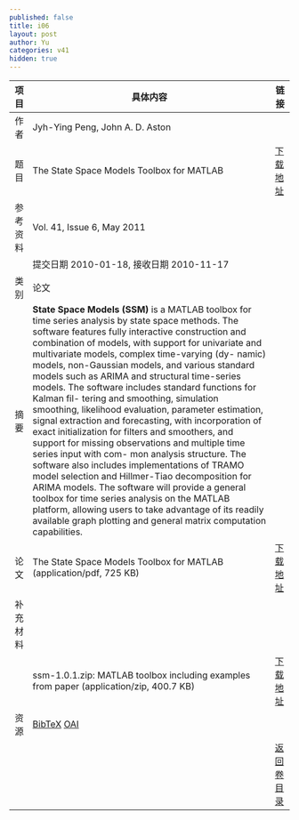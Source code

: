 ```yaml
---
published: false
title: i06
layout: post
author: Yu
categories: v41
hidden: true
---
```


| 项目 | 具体内容 | 链接 |
|---:|---|---|
| 作者 | Jyh-Ying Peng, John A. D. Aston| |
| 题目 |The State Space Models Toolbox for MATLAB | [下载地址](http://www.jstatsoft.org/v41/i06/paper) |
| 参考资料 |Vol. 41, Issue 6, May 2011 | |
| | 提交日期 2010-01-18, 接收日期 2010-11-17| | 
| 类别 | 论文| |
| 摘要 | <b>State Space Models (SSM)</b> is a MATLAB toolbox for time series analysis by state space methods. The software features fully interactive construction and combination of models, with support for univariate and multivariate models, complex time-varying (dy- namic) models, non-Gaussian models, and various standard models such as ARIMA and structural time-series models. The software includes standard functions for Kalman fil- tering and smoothing, simulation smoothing, likelihood evaluation, parameter estimation, signal extraction and forecasting, with incorporation of exact initialization for filters and smoothers, and support for missing observations and multiple time series input with com- mon analysis structure. The software also includes implementations of TRAMO model selection and Hillmer-Tiao decomposition for ARIMA models. The software will provide a general toolbox for time series analysis on the MATLAB platform, allowing users to take advantage of its readily available graph plotting and general matrix computation capabilities.| |
| 论文 | The State Space Models Toolbox for MATLAB  (application/pdf, 725 KB)| [下载地址](http://www.jstatsoft.org/v41/i06/paper) |
| 补充材料 | | |
| |ssm-1.0.1.zip: MATLAB toolbox including examples from paper  (application/zip, 400.7 KB)|  [下载地址](http://www.jstatsoft.org/v41/i06/supp/1) |
| 资源 | [BibTeX](http://www.jstatsoft.org/v41/i06/bibtex) [OAI](http://www.jstatsoft.org/oai?verb=GetRecord&identifier=oai.jstatsoft/v41/i06&prefix=oai_dc)| |
| |  | [返回卷目录]({{site.baseurl}}/volume/v41.html) |